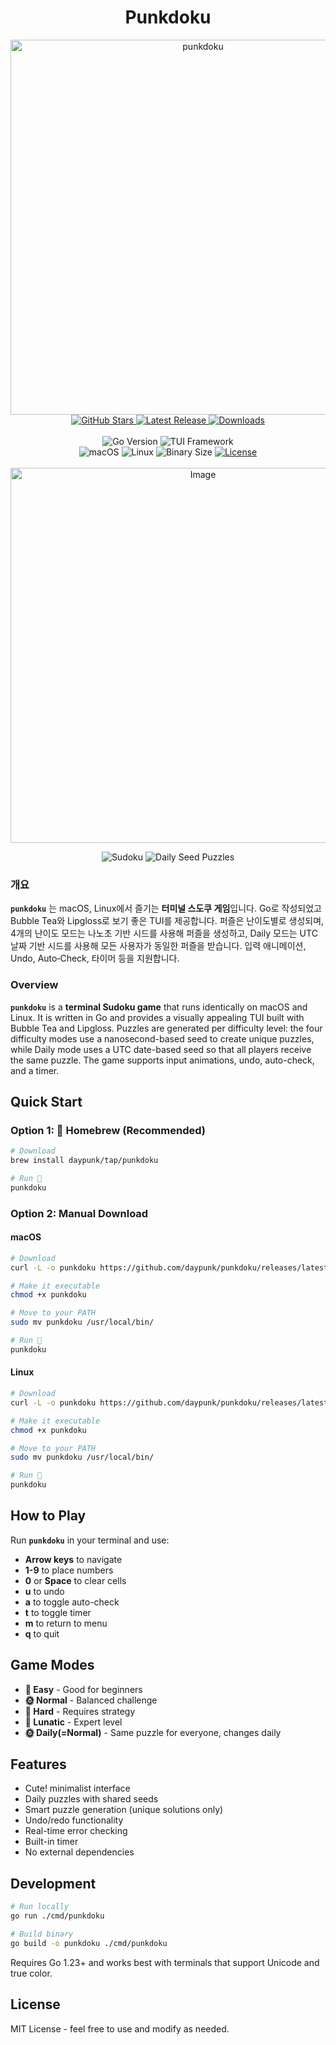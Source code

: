 <h1 align="center">Punkdoku</h1>

<div align="center">
  <img src="https://github.com/user-attachments/assets/8bb7cf23-51b1-4db6-86f8-ef8c96bf6661" width="600" alt="punkdoku">
</div>

<div align="center">
  <!-- Repo Stats -->
  <a href="https://github.com/daypunk/punkdoku/stargazers">
    <img src="https://img.shields.io/github/stars/daypunk/punkdoku?style=plastic&logo=apachespark&label=Stars&logoColor=FFD700&labelColor=222&color=FFD700" alt="GitHub Stars"/>
  </a>
  <a href="https://github.com/daypunk/punkdoku/releases/latest">
    <img src="https://img.shields.io/github/v/release/daypunk/punkdoku?style=plastic&logo=github&logoColor=white&label=Release&labelColor=222&color=ccc" alt="Latest Release"/>
  </a>
  <a href="https://github.com/daypunk/punkdoku/releases">
    <img src="https://img.shields.io/github/downloads/daypunk/punkdoku/total?style=plastic&logo=github&logoColor=white&label=Downloads&labelColor=222&color=ccc" alt="Downloads"/>
  </a>
</div>
<br>

<div align="center">
  <!-- Tech Stack -->
  <img src="https://img.shields.io/badge/Go-1.23+-66E3FF?style=plastic&logo=go&labelColor=FFF" alt="Go Version"/>
  <img src="https://img.shields.io/badge/TUI-Bubble%20Tea-FFB3C7?style=plastic&logo=ntfy&labelColor=FFF&logoColor=FF79C6" alt="TUI Framework"/>
</div>


<div align="center">
  <img src="https://img.shields.io/badge/macOS-ccc?style=plastic&logo=apple&labelColor=fff&logoColor=black" alt="macOS"/>
  <img src="https://img.shields.io/badge/Linux-ccc?style=plastic&logo=linux&labelColor=fff&logoColor=black" alt="Linux"/>
  <img src="https://img.shields.io/badge/Binary-4.8MB-ccc?style=plastic&labelColor=fff" alt="Binary Size"/>
  <a href="https://opensource.org/licenses/MIT">
    <img src="https://img.shields.io/badge/License-MIT-ccc?style=plastic&&labelColor=fff&logoColor=white" alt="License"/>
  </a>
</div>
<br>

<div align="center">
  <img width="600" alt="Image" src="https://github.com/user-attachments/assets/304f1911-3ec1-4311-9892-e7c5fb0d6f89" />
</div>

<p align="center">
  <img src="https://img.shields.io/badge/🧩-Sudoku-ccc?style=plastic&labelColor=fff" alt="Sudoku"/>
  <img src="https://img.shields.io/badge/📅-Daily%20Seed%20Puzzles-ccc?style=plastic&labelColor=fff" alt="Daily Seed Puzzles"/>
</p>

### 개요
**`punkdoku`** 는 macOS, Linux에서 즐기는 **터미널 스도쿠 게임**입니다. Go로 작성되었고 Bubble Tea와 Lipgloss로 보기 좋은 TUI를 제공합니다. 퍼즐은 난이도별로 생성되며, 4개의 난이도 모드는 나노초 기반 시드를 사용해 퍼즐을 생성하고, Daily 모드는 UTC 날짜 기반 시드를 사용해 모든 사용자가 동일한 퍼즐을 받습니다. 입력 애니메이션, Undo, Auto‑Check, 타이머 등을 지원합니다.

### Overview
**`punkdoku`** is a **terminal Sudoku game** that runs identically on macOS and Linux. It is written in Go and provides a visually appealing TUI built with Bubble Tea and Lipgloss. Puzzles are generated per difficulty level: the four difficulty modes use a nanosecond-based seed to create unique puzzles, while Daily mode uses a UTC date-based seed so that all players receive the same puzzle. The game supports input animations, undo, auto-check, and a timer.

## Quick Start

### Option 1: 🍺 Homebrew (Recommended)
```bash
# Download
brew install daypunk/tap/punkdoku

# Run 🚀
punkdoku
```

### Option 2: Manual Download

#### macOS
```bash
# Download
curl -L -o punkdoku https://github.com/daypunk/punkdoku/releases/latest/download/punkdoku-macos-$(uname -m | sed 's/x86_64/amd64/')

# Make it executable
chmod +x punkdoku

# Move to your PATH
sudo mv punkdoku /usr/local/bin/

# Run 🚀
punkdoku
```

#### Linux
```bash
# Download
curl -L -o punkdoku https://github.com/daypunk/punkdoku/releases/latest/download/punkdoku-linux

# Make it executable
chmod +x punkdoku

# Move to your PATH
sudo mv punkdoku /usr/local/bin/

# Run 🚀
punkdoku
```

## How to Play

Run **`punkdoku`** in your terminal and use:
- **Arrow keys** to navigate
- **1-9** to place numbers
- **0** or **Space** to clear cells
- **u** to undo
- **a** to toggle auto-check
- **t** to toggle timer
- **m** to return to menu
- **q** to quit

## Game Modes

- **🍼 Easy** - Good for beginners
- **🌞 Normal** - Balanced challenge
- **🌚 Hard** - Requires strategy
- **🥀 Lunatic** - Expert level
- **🌞 Daily(=Normal)** - Same puzzle for everyone, changes daily

## Features

- Cute! minimalist interface
- Daily puzzles with shared seeds
- Smart puzzle generation (unique solutions only)
- Undo/redo functionality
- Real-time error checking
- Built-in timer
- No external dependencies

## Development

```bash
# Run locally
go run ./cmd/punkdoku

# Build binary
go build -o punkdoku ./cmd/punkdoku
```

Requires Go 1.23+ and works best with terminals that support Unicode and true color.

## License

MIT License - feel free to use and modify as needed.
